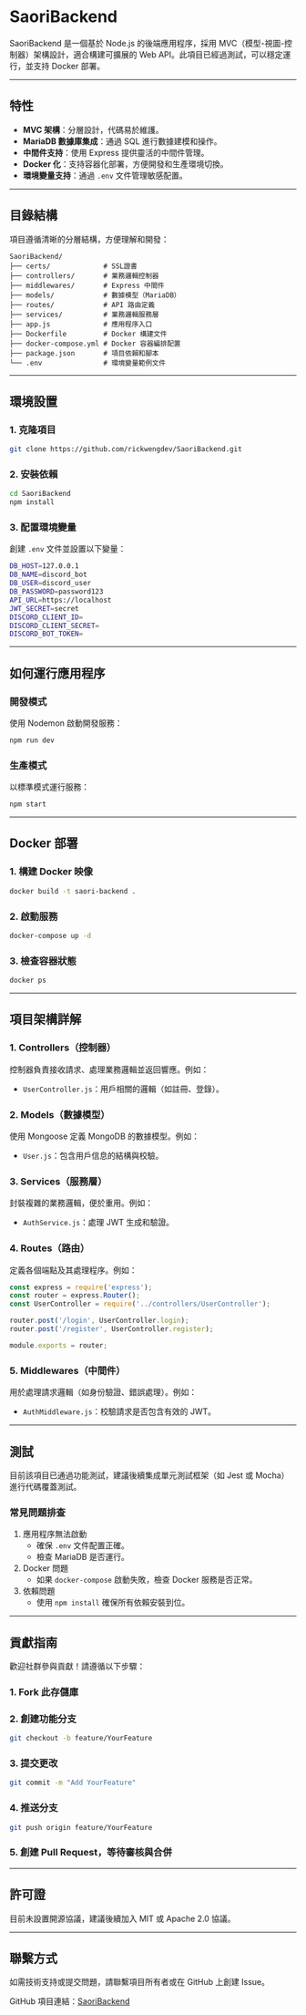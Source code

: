 # SaoriBackend

SaoriBackend 是一個基於 Node.js 的後端應用程序，採用 MVC（模型-視圖-控制器）架構設計，適合構建可擴展的 Web API。此項目已經過測試，可以穩定運行，並支持 Docker 部署。

---

## 特性

- **MVC 架構**：分層設計，代碼易於維護。
- **MariaDB 數據庫集成**：通過 SQL 進行數據建模和操作。
- **中間件支持**：使用 Express 提供靈活的中間件管理。
- **Docker 化**：支持容器化部署，方便開發和生產環境切換。
- **環境變量支持**：通過 `.env` 文件管理敏感配置。

---

## 目錄結構

項目遵循清晰的分層結構，方便理解和開發：

```
SaoriBackend/
├── certs/             # SSL證書
├── controllers/       # 業務邏輯控制器
├── middlewares/       # Express 中間件
├── models/            # 數據模型（MariaDB）
├── routes/            # API 路由定義
├── services/          # 業務邏輯服務層
├── app.js             # 應用程序入口
├── Dockerfile         # Docker 構建文件
├── docker-compose.yml # Docker 容器編排配置
├── package.json       # 項目依賴和腳本
└── .env               # 環境變量範例文件
```

---

## 環境設置

### 1. 克隆項目

```bash
git clone https://github.com/rickwengdev/SaoriBackend.git
```

### 2. 安裝依賴

```bash
cd SaoriBackend
npm install
```

### 3. 配置環境變量

創建 `.env` 文件並設置以下變量：

```bash
DB_HOST=127.0.0.1
DB_NAME=discord_bot
DB_USER=discord_user
DB_PASSWORD=password123
API_URL=https://localhost
JWT_SECRET=secret
DISCORD_CLIENT_ID=
DISCORD_CLIENT_SECRET=
DISCORD_BOT_TOKEN=
```

---

## 如何運行應用程序

### 開發模式

使用 Nodemon 啟動開發服務：

```bash
npm run dev
```

### 生產模式

以標準模式運行服務：

```bash
npm start
```

---

## Docker 部署

### 1. 構建 Docker 映像

```bash
docker build -t saori-backend .
```

### 2. 啟動服務

```bash
docker-compose up -d
```

### 3. 檢查容器狀態

```bash
docker ps
```

---

## 項目架構詳解

### 1. Controllers（控制器）

控制器負責接收請求、處理業務邏輯並返回響應。例如：

- `UserController.js`：用戶相關的邏輯（如註冊、登錄）。

### 2. Models（數據模型）

使用 Mongoose 定義 MongoDB 的數據模型。例如：

- `User.js`：包含用戶信息的結構與校驗。

### 3. Services（服務層）

封裝複雜的業務邏輯，便於重用。例如：

- `AuthService.js`：處理 JWT 生成和驗證。

### 4. Routes（路由）

定義各個端點及其處理程序。例如：

```javascript
const express = require('express');
const router = express.Router();
const UserController = require('../controllers/UserController');

router.post('/login', UserController.login);
router.post('/register', UserController.register);

module.exports = router;
```

### 5. Middlewares（中間件）

用於處理請求邏輯（如身份驗證、錯誤處理）。例如：

- `AuthMiddleware.js`：校驗請求是否包含有效的 JWT。

---

## 測試

目前該項目已通過功能測試，建議後續集成單元測試框架（如 Jest 或 Mocha）進行代碼覆蓋測試。

### 常見問題排查

1. 應用程序無法啟動
    - 確保 `.env` 文件配置正確。
    - 檢查 MariaDB 是否運行。
2. Docker 問題
    - 如果 `docker-compose` 啟動失敗，檢查 Docker 服務是否正常。
3. 依賴問題
    - 使用 `npm install` 確保所有依賴安裝到位。

---

## 貢獻指南

歡迎社群參與貢獻！請遵循以下步驟：

### 1. Fork 此存儲庫

### 2. 創建功能分支

```bash
git checkout -b feature/YourFeature
```

### 3. 提交更改

```bash
git commit -m "Add YourFeature"
```

### 4. 推送分支

```bash
git push origin feature/YourFeature
```

### 5. 創建 Pull Request，等待審核與合併

---

## 許可證

目前未設置開源協議，建議後續加入 MIT 或 Apache 2.0 協議。

---

## 聯繫方式

如需技術支持或提交問題，請聯繫項目所有者或在 GitHub 上創建 Issue。

GitHub 項目連結：[SaoriBackend](https://github.com/rickwengdev/SaoriBackend)
